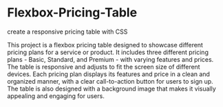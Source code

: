 # Flexbox-Pricing-Table
create a responsive pricing table with CSS

This project is a flexbox pricing table designed to showcase different pricing plans for a service or product. It includes three different pricing plans - Basic, Standard, and Premium - with varying features and prices. The table is responsive and adjusts to fit the screen size of different devices. Each pricing plan displays its features and price in a clean and organized manner, with a clear call-to-action button for users to sign up. The table is also designed with a background image that makes it visually appealing and engaging for users.
